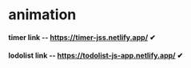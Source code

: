 # animation

#### timer link -- https://timer-jss.netlify.app/ ✔

#### lodolist link -- https://todolist-js-app.netlify.app/ ✔
